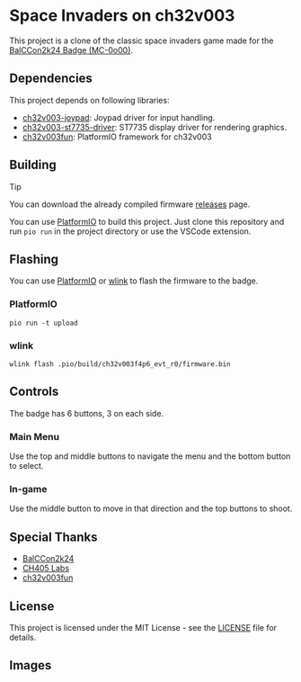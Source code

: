 # Space Invaders on ch32v003

This project is a clone of the classic space invaders game made for the [BalCCon2k24 Badge (MC-0o00)](https://ch405-labs.com/mc-0o00/).

## Dependencies

This project depends on following libraries:

- [ch32v003-joypad](https://gitlab.com/ch405labs/ch32v003-joypad): Joypad driver for input handling.
- [ch32v003-st7735-driver](https://gitlab.com/ch405labs/ch32v003-st7735-driver): ST7735 display driver for rendering graphics.
- [ch32v003fun](https://github.com/cnlohr/ch32v003fun): PlatformIO framework for ch32v003

## Building

> [!TIP]
> You can download the already compiled firmware [releases](https://github.com/jvvan/ch32v003-space-invaders/releases) page.


You can use [PlatformIO](https://platformio.org/) to build this project. Just clone this repository and run `pio run` in the project directory or use the VSCode extension.


## Flashing

You can use [PlatformIO](https://platformio.org/) or [wlink](https://github.com/ch32-rs/wlink/) to flash the firmware to the badge.

### PlatformIO
```
pio run -t upload
```

### wlink
```
wlink flash .pio/build/ch32v003f4p6_evt_r0/firmware.bin
```

## Controls

The badge has 6 buttons, 3 on each side.

### Main Menu

Use the top and middle buttons to navigate the menu and the bottom button to select.

### In-game

Use the middle button to move in that direction and the top buttons to shoot.


## Special Thanks

- [BalCCon2k24](https://2k24.balccon.org/)
- [CH405 Labs](https://ch405-labs.com/)
- [ch32v003fun](https://github.com/cnlohr/ch32v003fun)

## License

This project is licensed under the MIT License - see the [LICENSE](LICENSE) file for details.

## Images